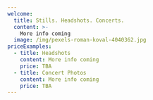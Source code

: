 ```yaml
---
welcome:
  title: Stills. Headshots. Concerts.
  content: >-
    More info coming
  image: /img/pexels-roman-koval-4040362.jpg
priceExamples:
  - title: Headshots
    content: More info coming
    price: TBA
  - title: Concert Photos
    content: More info coming
    price: TBA
---
```

